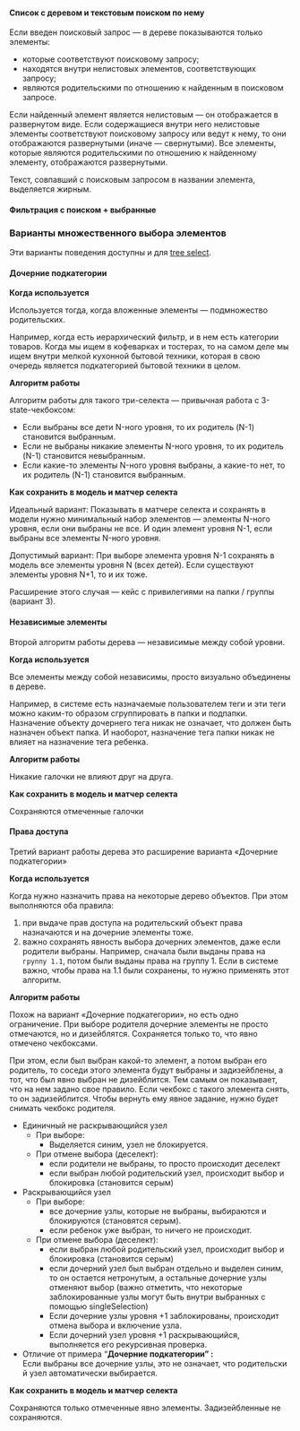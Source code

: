 #### Список с деревом и текстовым поиском по нему

Если введен поисковый запрос — в дереве показываются только элементы:

-   которые соответствуют поисковому запросу;
-   находятся внутри нелистовых элементов, соответствующих запросу;
-   являются родительскими по отношению к найденным в поисковом запросе.

Если найденный элемент является нелистовым — он отображается в развернутом виде. Если содержащиеся внутри него нелистовые элементы соответствуют поисковому запросу или ведут к нему, то они отображаются развернутыми (иначе — свернутыми). Все элементы, которые являются родительскими по отношению к найденному элементу, отображаются развернутыми.

Текст, совпавший с поисковым запросом в названии элемента, выделяется жирным.

<!-- example(tree-custom-filtering) -->

#### Фильтрация с поиском + выбранные

<!-- example(tree-checked-filtering) -->

### Варианты множественного выбора элементов

Эти варианты поведения доступны и для [tree select](/components/tree-select).

#### Дочерние подкатегории

**Когда используется**

Используется тогда, когда вложенные элементы — подмножество родительских.

Например, когда есть иерархический фильтр, и в нем есть категории товаров. Когда мы ищем в кофеварках и тостерах, то на самом деле мы ищем внутри мелкой кухонной бытовой техники, которая в свою очередь является подкатегорией бытовой техники в целом.

**Алгоритм работы**

<!-- cspell:ignore -ного -->

Алгоритм работы для такого три-селекта — привычная работа с 3-state-чекбоксом:

-   Если выбраны все дети N-ного уровня, то их родитель (N-1) становится выбранным.
-   Если не выбраны никакие элементы N-ного уровня, то их родитель (N-1) становится невыбранным.
-   Если какие-то элементы N-ного уровня выбраны, а какие-то нет, то их родитель (N-1) становится выбранным.

**Как сохранить в модель и матчер селекта**

Идеальный вариант: Показывать в матчере селекта и сохранять в модели нужно минимальный набор элементов — элементы N-ного уровня, если они выбраны не все. И один элемент уровня N-1, если выбраны все элементы N-ного уровня.

Допустимый вариант: При выборе элемента уровня N-1 сохранять в модель все элементы уровня N (всех детей). Если существуют элементы уровня N+1, то и их тоже.

Расширение этого случая — кейс с привилегиями на папки / группы (вариант 3).

<!-- example(tree-descendants-subcategories) -->

#### Независимые элементы

Второй алгоритм работы дерева — независимые между собой уровни.

**Когда используется**

Все элементы между собой независимы, просто визуально объединены в дереве.

Например, в системе есть назначаемые пользователем теги и эти теги можно каким-то образом сгруппировать в папки и подпапки. Назначение объекту дочернего тега никак не означает, что должен быть назначен объект папка. И наоборот, назначение тега папки никак не влияет на назначение тега ребенка.

**Алгоритм работы**

Никакие галочки не влияют друг на друга.

**Как сохранить в модель и матчер селекта**

Сохраняются отмеченные галочки

<!-- example(tree-multiple-checkbox) -->

#### Права доступа

Третий вариант работы дерева это расширение варианта «Дочерние подкатегории»

**Когда используется**

Когда нужно назначить права на некоторые дерево объектов. При этом выполняются оба правила:

1. при выдаче прав доступа на родительский объект права назначаются и на дочерние элементы тоже.
2. важно сохранять явность выбора дочерних элементов, даже если родители выбраны. Например, сначала были выданы права на `группу 1.1`, потом были выданы права на группу 1. Если в системе важно, чтобы права на 1.1 были сохранены, то нужно применять этот алгоритм.

**Алгоритм работы**

Похож на вариант «Дочерние подкатегории», но есть одно ограничение.
При выборе родителя дочерние элементы не просто отмечаются, но и дизейблятся.
Сохраняется только то, что явно отмечено чекбоксами.

При этом, если был выбран какой-то элемент, а потом выбран его родитель, то соседи этого элемента будут выбраны и задизейблены, а тот, что был явно выбран не дизейблится. Тем самым он показывает, что на нем задано свое правило.
Если чекбокс с такого элемента снять, то он задизейблится. Чтобы вернуть ему явное задание, нужно будет снимать чекбокс родителя.

-   Единичный не раскрывающийся узел
    -   При выборе:
        -   Выделяется синим, узел не блокируется.
    -   При отмене выбора (деселект):
        -   если родители не выбраны, то просто происходит деселект
        -   если выбран любой родительский узел, происходит выбор и блокировка (становится серым)
-   Раскрывающийся узел
    -   При выборе:
        -   все дочерние узлы, которые не выбраны, выбираются и блокируются (становятся серым).
        -   если ребенок уже выбран, то ничего не происходит.
    -   При отмене выбора (деселект):
        -   если выбран любой родительский узел, происходит выбор и блокировка (становится серым)
        -   если дочерний узел был выбран отдельно и выделен синим, то он остается нетронутым, а остальные дочерние узлы отменяют выбор (важно отметить, что некоторые заблокированные узлы могут быть внутри выбранных с помощью singleSelection)
        -   Если дочерние узлы уровня +1 заблокированы, происходит отмена выбора и включение узла.
        -   Если дочерний узел уровня +1 раскрывающийся, выполняется его рекурсивная проверка.
-   Отличие от примера “**Дочерние подкатегории” :** Если выбраны все дочерние узлы, это не означает, что родительский узел автоматически выбирается.

**Как сохранить в модель и матчер селекта**

Сохраняются только отмеченные явно элементы. Задизейбленные не сохраняются.

<!-- example(tree-access-rights) -->
